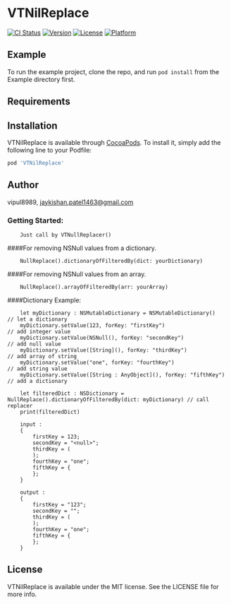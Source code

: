 # VTNilReplace

[![CI Status](https://img.shields.io/travis/vipul8989/VTNilReplace.svg?style=flat)](https://travis-ci.org/vipul8989/VTNilReplace)
[![Version](https://img.shields.io/cocoapods/v/VTNilReplace.svg?style=flat)](https://cocoapods.org/pods/VTNilReplace)
[![License](https://img.shields.io/cocoapods/l/VTNilReplace.svg?style=flat)](https://cocoapods.org/pods/VTNilReplace)
[![Platform](https://img.shields.io/cocoapods/p/VTNilReplace.svg?style=flat)](https://cocoapods.org/pods/VTNilReplace)

## Example

To run the example project, clone the repo, and run `pod install` from the Example directory first.

## Requirements

## Installation

VTNilReplace is available through [CocoaPods](https://cocoapods.org). To install
it, simply add the following line to your Podfile:

```ruby
pod 'VTNilReplace'
```

## Author

vipul8989, jaykishan.patel1463@gmail.com

### Getting Started:

        Just call by VTNullReplacer()

####For removing NSNull values from a dictionary.

        NullReplace().dictionaryOfFilteredBy(dict: yourDictionary)

####For removing NSNull values from an array.

        NullReplace().arrayOfFilteredBy(arr: yourArray)

####Dictionary Example:

        let myDictionary : NSMutableDictionary = NSMutableDictionary()      // let a dictionary
        myDictionary.setValue(123, forKey: "firstKey")                      // add integer value
        myDictionary.setValue(NSNull(), forKey: "secondKey")                // add null value
        myDictionary.setValue([String](), forKey: "thirdKey")               // add array of string
        myDictionary.setValue("one", forKey: "fourthKey")                   // add string value
        myDictionary.setValue([String : AnyObject](), forKey: "fifthKey")   // add a dictionary

        let filteredDict : NSDictionary = NullReplace().dictionaryOfFilteredBy(dict: myDictionary) // call replacer
        print(filteredDict)
        
        input :
        {
            firstKey = 123;
            secondKey = "<null>";
            thirdKey = (
            );
            fourthKey = "one";
            fifthKey = {
            };
        }

        output :
        {
            firstKey = "123";
            secondKey = "";
            thirdKey = (
            );
            fourthKey = "one";
            fifthKey = {
            };
        }



## License

VTNilReplace is available under the MIT license. See the LICENSE file for more info.
